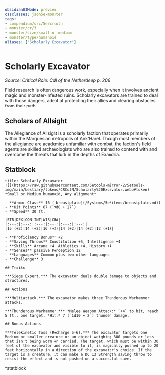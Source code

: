 ```yaml
---
obsidianUIMode: preview
cssclasses: json5e-monster
tags:
- compendium/src/5e/crcotn
- monster/cr/3
- monster/size/small-or-medium
- monster/type/humanoid
aliases: ["Scholarly Excavator"]
---
```

# Scholarly Excavator
*Source: Critical Role: Call of the Netherdeep p. 206*  

Field research is often dangerous work, especially when it involves ancient magic and monster-infested ruins. Scholarly excavators are trained to deal with those dangers, adept at protecting their allies and clearing obstacles from their path.

## Scholars of Allsight

The Allegiance of Allsight is a scholarly faction that operates primarily within the Marquesian metropolis of Ank'Harel. Though most members of the allegiance are academics unfamiliar with combat, the faction's field agents are skilled archaeologists who are also trained to contend with and overcome the threats that lurk in the depths of Exandria.

## Statblock

```ad-statblock
title: Scholarly Excavator
![](https://raw.githubusercontent.com/5etools-mirror-2/5etools-img/main/bestiary/tokens/CRCotN/Scholarly%20Excavator.webp#token)
*Small or Medium humanoid, Any alignment*

- **Armor Class** 16 ([breastplate](/Systems/5e/items/breastplate.md))
- **Hit Points** 67 (`9d8 + 27`)
- **Speed** 30 ft.

|STR|DEX|CON|INT|WIS|CHA|
|:---:|:---:|:---:|:---:|:---:|:---:|
|15 (+2)|14 (+2)|16 (+3)|14 (+2)|14 (+2)|12 (+1)|

- **Proficiency Bonus** +2
- **Saving Throws** Constitution +5, Intelligence +4
- **Skills** Arcana +4, Athletics +4, History +4
- **Senses** passive Perception 12
- **Languages** Common plus two other languages
- **Challenge** 3

## Traits

***Siege Expert.*** The excavator deals double damage to objects and structures.

## Actions

***Multiattack.*** The excavator makes three Thunderous Warhammer attacks.

***Thunderous Warhammer.*** *Melee Weapon Attack:* `+4` to hit, reach 5 ft., one target. *Hit:* 7 (`1d10 + 2`) thunder damage.

## Bonus Actions

***Telekinetic Toss (Recharge 5-6).*** The excavator targets one Medium or smaller creature or an object weighing 300 pounds or less that isn't being worn or carried. The target, which must be within 30 feet of the excavator and visible to it, is magically pushed up to 20 feet horizontally in a direction of the excavator's choice. If the target is a creature, it can make a DC 13 Strength saving throw to resist the effect and is not pushed on a successful save.
```
^statblock
